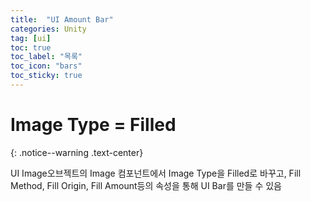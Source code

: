 ```yaml
---
title:  "UI Amount Bar"
categories: Unity
tag: [ui]
toc: true
toc_label: "목록"
toc_icon: "bars"
toc_sticky: true
---
```


# Image Type = Filled
{: .notice--warning .text-center}

UI Image오브젝트의 Image 컴포넌트에서 Image Type을 Filled로 바꾸고, Fill Method, Fill Origin, Fill Amount등의 속성을 통해 UI Bar를 만들 수 있음